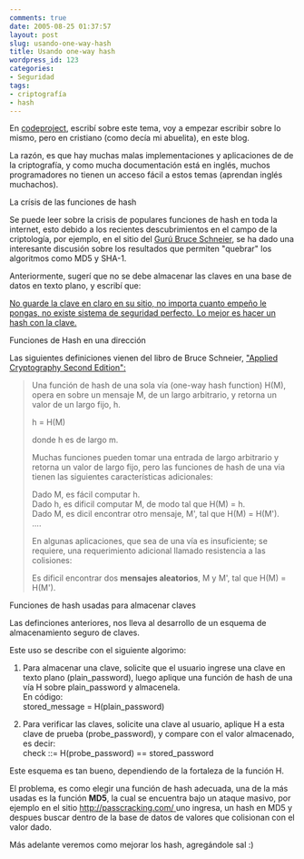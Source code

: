```yaml
---
comments: true
date: 2005-08-25 01:37:57
layout: post
slug: usando-one-way-hash
title: Usando one-way hash
wordpress_id: 123
categories:
- Seguridad
tags:
- criptografía
- hash
---
```


En [codeproject](http://www.codeproject.com/useritems/GoodbyeMD5.asp), escribí sobre este tema, voy a empezar escribir sobre lo mismo, pero en cristiano (como decía mi abuelita), en este blog.

La razón, es que hay muchas malas implementaciones y aplicaciones de de la criptografía, y como mucha documentación está en inglés, muchos programadores no tienen un acceso fácil a estos temas (aprendan inglés muchachos).

La crísis de las funciones de hash

Se puede leer sobre la crisis de populares funciones de hash en toda la internet, esto debido a los recientes descubrimientos en el campo de la criptología, por ejemplo, en el sitio del [Gurú Bruce Schneier](http://www.schneier.com/blog/archives/2005/08/new_cryptanalyt.html), se ha dado una interesante discusión sobre los resultados que permiten "quebrar" los algoritmos como MD5 y SHA-1.

Anteriormente, sugerí que no se debe almacenar las claves en una base de datos en texto plano, y escribí que:

[No guarde la clave en claro en su sitio, no importa cuanto empeño le pongas, no existe sistema de seguridad perfecto. Lo mejor es hacer un hash con la clave.](http://www.lnds.net/archives/2005/08/no_comprometas.html)

Funciones de Hash en una dirección

Las siguientes definiciones vienen del libro de Bruce Schneier, ["Applied Cryptography Second Edition":](http://64.233.163.132/search?q=cache:PAxf6qcSFiUJ:www.lnds.net/2005/08/+Archivos+Agosto+2005+site:www.lnds.net&cd=1&hl=en&ct=clnk#libro)

> Una función de hash de una sola vía (one-way hash function) H(M), opera en sobre un mensaje M, de un largo arbitrario, y retorna un valor de un largo fijo, h.
> 
> h = H(M)
> 
> donde h es de largo m.
> 
> Muchas funciones pueden tomar una entrada de largo arbitrario y retorna un valor de largo fijo, pero las funciones de hash de una via tienen las siguientes características adicionales:
> 
> Dado M, es fácil computar h.  
Dado h, es dificil computar M, de modo tal que H(M) = h.  
Dado M, es dicil encontrar otro mensaje, M', tal que H(M) = H(M').   
....
> 
> En algunas aplicaciones, que sea de una vía es insuficiente; se requiere, una requerimiento adicional llamado resistencia a las colisiones:
> 
> Es dificil encontrar dos **mensajes aleatorios**, M y M', tal que H(M) = H(M').

Funciones de hash usadas para almacenar claves

Las definciones anteriores, nos lleva al desarrollo de un esquema de almacenamiento seguro de claves.

Este uso se describe con el siguiente algorimo:

1. Para almacenar una clave, solicite que el usuario ingrese una clave en texto plano (plain_password), luego aplique una función de hash de una vía H sobre plain_password y almacenela.   
En código:  
stored_message = H(plain_password)

3. Para verificar las claves, solicite una clave al usuario, aplique H a esta clave de prueba (probe_password), y compare con el valor almacenado, es decir:  
check ::= H(probe_password) == stored_password

Este esquema es tan bueno, dependiendo de la fortaleza de la función H.

El problema, es como elegir una función de hash adecuada, una de la más usadas es la función **MD5**, la cual se encuentra bajo un ataque masivo, por ejemplo en el sitio [http://passcracking.com/ ](http://passcracking.com/)uno ingresa, un hash en MD5 y despues buscar dentro de la base de datos de valores que colisionan con el valor dado.

Más adelante veremos como mejorar los hash, agregándole sal :)



